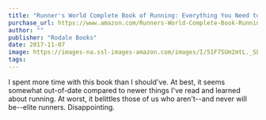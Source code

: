 ```yaml
---
title: "Runner's World Complete Book of Running: Everything You Need to Run for Weight Loss, Fitness, and Competition"
purchase_url: https://www.amazon.com/Runners-World-Complete-Book-Running/dp/1605295795?SubscriptionId=AKIAIVZLK2PABGQI2KAQ&tag=everrail-20&linkCode=xm2&camp=2025&creative=165953&creativeASIN=1605295795
author: ""
publisher: "Rodale Books"
date: 2017-11-07
image: https://images-na.ssl-images-amazon.com/images/I/51F7SUm2mtL._SL75_.jpg
tags:
---
```


I spent more time with this book than I should've. At best, it seems somewhat out-of-date compared to newer things I've read and learned about running. At worst, it belittles those of us who aren't--and never will be--elite runners. Disappointing.
